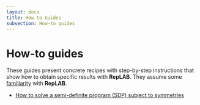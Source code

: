 ```yaml
---
layout: docs
title: How to Guides
subsection: How-to guides
---
```


# How-to guides

These guides present concrete recipes with step-by-step instructions that show how to obtain specific results with **RepLAB**. They assume some [familiarity](../tutorials/tutorials.html) with **RepLAB**.

<!-- TODO:
 - [Permutation groups]()
 - [Group representation]()
 - [Decomposing a group representation]()
 - [The group algebra]() -->
 - [How to solve a semi-definite program (SDP) subject to symmetries](../publish/SDP.html)
